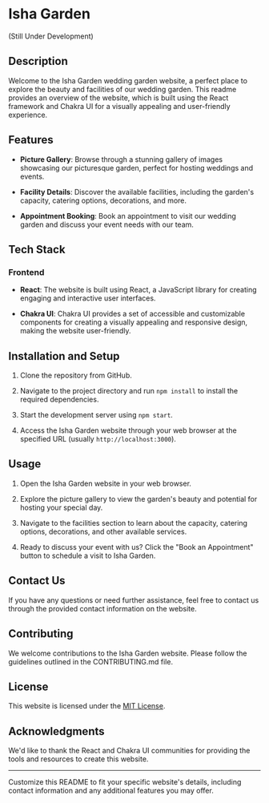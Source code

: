# Isha Garden
(Still Under Development)

## Description
Welcome to the Isha Garden wedding garden website, a perfect place to explore the beauty and facilities of our wedding garden. This readme provides an overview of the website, which is built using the React framework and Chakra UI for a visually appealing and user-friendly experience.

## Features
- **Picture Gallery**: Browse through a stunning gallery of images showcasing our picturesque garden, perfect for hosting weddings and events.

- **Facility Details**: Discover the available facilities, including the garden's capacity, catering options, decorations, and more.

- **Appointment Booking**: Book an appointment to visit our wedding garden and discuss your event needs with our team.

## Tech Stack
### Frontend
- **React**: The website is built using React, a JavaScript library for creating engaging and interactive user interfaces.

- **Chakra UI**: Chakra UI provides a set of accessible and customizable components for creating a visually appealing and responsive design, making the website user-friendly.

## Installation and Setup
1. Clone the repository from GitHub.

2. Navigate to the project directory and run `npm install` to install the required dependencies.

3. Start the development server using `npm start`.

4. Access the Isha Garden website through your web browser at the specified URL (usually `http://localhost:3000`).

## Usage
1. Open the Isha Garden website in your web browser.

2. Explore the picture gallery to view the garden's beauty and potential for hosting your special day.

3. Navigate to the facilities section to learn about the capacity, catering options, decorations, and other available services.

4. Ready to discuss your event with us? Click the "Book an Appointment" button to schedule a visit to Isha Garden.

## Contact Us
If you have any questions or need further assistance, feel free to contact us through the provided contact information on the website.

## Contributing
We welcome contributions to the Isha Garden website. Please follow the guidelines outlined in the CONTRIBUTING.md file.

## License
This website is licensed under the [MIT License](LICENSE).


## Acknowledgments
We'd like to thank the React and Chakra UI communities for providing the tools and resources to create this website.

---

Customize this README to fit your specific website's details, including contact information and any additional features you may offer.